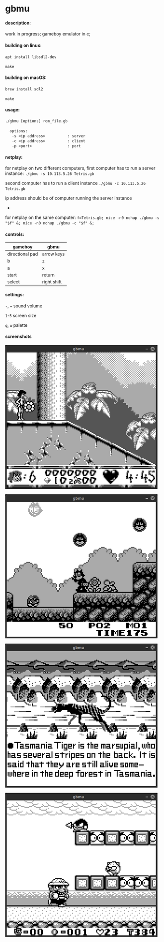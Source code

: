 # gbmu



#### description:

work in progress; gameboy emulator in c;



#### building on linux:

`apt install libsdl2-dev`

`make`



#### building on macOS:

`brew install sdl2`

`make`



#### usage:

```
./gbmu [options] rom_file.gb

  options:
   -s <ip address>          : server
   -c <ip address>          : client
   -p <port>                : port
```



#### netplay:

for netplay on two different computers, first computer has to run a server instance: `./gbmu -s 10.113.5.26 Tetris.gb`

second computer has to run a client instance `./gbmu -c 10.113.5.26 Tetris.gb`

ip address should be of computer running the server instance

-

for netplay on the same computer:
    `f=Tetris.gb; nice -n0 nohup ./gbmu -s "$f" &; nice -n0 nohup ./gbmu -c "$f" &;`



#### controls:

|gameboy|gbmu|
|-|-|
|directional pad|arrow keys|
|b|z|
|a|x|
|start|return|
|select|right shift|



#### settings:

`-`, `=` sound volume

`1`-`5` screen size

`q`, `w` palette


#### screenshots

[![screenshots/screenshot1.png](screenshots/screenshot1.png "screenshots/screenshot1.png")](screenshots/screenshot1.png "screenshots/screenshot1.png")

[![screenshots/screenshot2.png](screenshots/screenshot2.png "screenshots/screenshot2.png")](screenshots/screenshot2.png "screenshots/screenshot2.png")

[![screenshots/screenshot3.png](screenshots/screenshot3.png "screenshots/screenshot3.png")](screenshots/screenshot3.png "screenshots/screenshot3.png")

[![screenshots/screenshot4.png](screenshots/screenshot4.png "screenshots/screenshot4.png")](screenshots/screenshot4.png "screenshots/screenshot4.png")

